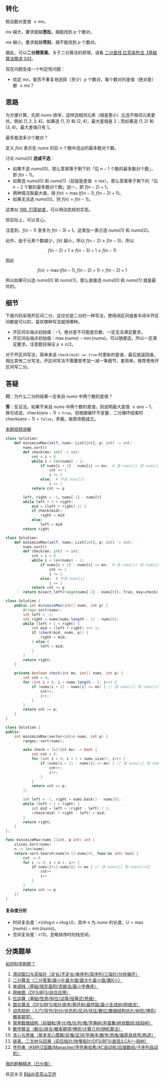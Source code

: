 ## 转化

假设数对差值 $\le \textit{mx}$。

$\textit{mx}$ 越大，要求就越**宽松**，越能找到 $p$ 个数对。

$\textit{mx}$ 越小，要求就越**苛刻**，越不能找到 $p$ 个数对。

据此，可以**二分猜答案**。关于二分算法的原理，请看 [二分查找 红蓝染色法【基础算法精讲 04】](https://www.bilibili.com/video/BV1AP41137w7/)。

现在问题变成一个判定性问题：

- 给定 $\textit{mx}$，能否不重复地选择（至少）$p$ 个数对，每个数对的差值（绝对差）都 $\le \textit{mx}$？

## 思路

为方便计算，先把 $\textit{nums}$ 排序，这样选相邻元素（相差更小）比选不相邻元素更优。例如 $[1,2,3,4]$，如果选 $(1,3)$ 和 $(2,4)$，最大差值是 $2$；而如果选 $(1,2)$ 和 $(3,4)$，最大差值只有 $1$。

最多能选多少个数对？

定义 $f(n)$ 表示在 $\textit{nums}$ 的后 $n$ 个数中选出的最多数对个数。

讨论 $\textit{nums}[0]$ **选或不选**：

- 如果不选 $\textit{nums}[0]$，那么答案等于剩下的「后 $n-1$ 个数的最多数对个数」，即 $f(n-1)$。
- 如果选 $\textit{nums}[0]$ 和 $\textit{nums}[1]$（前提是差值 $\le \textit{mx}$），那么答案等于剩下的「后 $n-2$ 个数的最多数对个数」加一，即 $f(n-2)+1$。
- 两种情况取最大值，得 $f(n) = \max(f(n-1), f(n-2)+1)$。
- 如果无法选 $\textit{nums}[0]$，则 $f(n) = f(n-1)$。

这类似 [198. 打家劫舍](https://leetcode.cn/problems/house-robber/)，可以用动态规划实现。

但实际上，可以贪心。

注意到，$f(n-1)$ 至多为 $f(n-3)+1$。这里加一表示选 $\textit{nums}[1]$ 和 $\textit{nums}[2]$。

此外，由于元素个数越少，$f(i)$ 越小，所以 $f(n-2)\ge f(n-3)$，所以 

$$
f(n-2)+1\ge f(n-3)+1 \ge f(n-1)
$$

因此

$$
f(n) = \max(f(n-1), f(n-2)+1) = f(n-2)+1
$$

所以如果可以选 $\textit{nums}[0]$ 和 $\textit{nums}[1]$，那么直接选 $\textit{nums}[0]$ 和 $\textit{nums}[1]$ 就是最优的。

## 细节

下面代码采用开区间二分，这仅仅是二分的一种写法，使用闭区间或者半闭半开区间都是可以的，喜欢哪种写法就用哪种。

- 开区间左端点初始值：$-1$。绝对差不可能是负数，一定无法满足要求。
- 开区间右端点初始值：$\max(\textit{nums}) - \min(\textit{nums})$。可以随便选，所以一定满足要求。注意题目保证 $p\le n/2$。

对于开区间写法，简单来说 `check(mid) == true` 时更新的是谁，最后就返回谁。相比其他二分写法，开区间写法不需要思考加一减一等细节，更简单。推荐使用开区间写二分。

## 答疑

**问**：为什么二分的结果一定来自 $\textit{nums}$ 中两个数的差值？

**答**：反证法。如果不来自 $\textit{nums}$ 中两个数的差值，则说明最大差值 $\le \textit{ans}-1$，换句话说，$\text{check}(\textit{ans}-1)=\texttt{true}$。但根据循环不变量，二分循环结束时 $\text{check}(\textit{ans}-1)=\texttt{false}$，矛盾。故原命题成立。

[本题视频讲解](https://www.bilibili.com/video/BV1iN411w7my/)

```py [sol-Python3]
class Solution:
    def minimizeMax(self, nums: List[int], p: int) -> int:
        nums.sort()
        def check(mx: int) -> int:
            cnt = i = 0
            while i < len(nums) - 1:
                if nums[i + 1] - nums[i] <= mx:  # 选 nums[i] 和 nums[i+1]
                    cnt += 1
                    i += 2
                else:  # 不选 nums[i]
                    i += 1
            return cnt >= p

        left, right = -1, nums[-1] - nums[0]
        while left + 1 < right:
            mid = (left + right) // 2
            if check(mid):
                right = mid
            else:
                left = mid
        return right
```

```py [sol-Python3 库函数]
class Solution:
    def minimizeMax(self, nums: List[int], p: int) -> int:
        nums.sort()
        def check(mx: int) -> int:
            cnt = i = 0
            while i < len(nums) - 1:
                if nums[i + 1] - nums[i] <= mx:  # 选 nums[i] 和 nums[i+1]
                    cnt += 1
                    i += 2
                else:  # 不选 nums[i]
                    i += 1
            return cnt >= p
        return bisect_left(range(nums[-1] - nums[0]), True, key=check)
```

```java [sol-Java]
class Solution {
    public int minimizeMax(int[] nums, int p) {
        Arrays.sort(nums);
        int left = -1;
        int right = nums[nums.length - 1] - nums[0];
        while (left + 1 < right) {
            int mid = (left + right) >>> 1;
            if (check(mid, nums, p)) {
                right = mid;
            } else {
                left = mid;
            }
        }
        return right;
    }

    private boolean check(int mx, int[] nums, int p) {
        int cnt = 0;
        for (int i = 0; i < nums.length - 1; i++) {
            if (nums[i + 1] - nums[i] <= mx) { // 选 nums[i] 和 nums[i+1]
                cnt++;
                i++;
            }
        }
        return cnt >= p;
    }
}
```

```cpp [sol-C++]
class Solution {
public:
    int minimizeMax(vector<int>& nums, int p) {
        ranges::sort(nums);

        auto check = [&](int mx) -> bool {
            int cnt = 0;
            for (int i = 0; i + 1 < nums.size(); i++) {
                if (nums[i + 1] - nums[i] <= mx) { // 选 nums[i] 和 nums[i+1]
                    cnt++;
                    i++;
                }
            }
            return cnt >= p;
        };

        int left = -1, right = nums.back() - nums[0];
        while (left + 1 < right) {
            int mid = left + (right - left) / 2;
            (check(mid) ? right : left) = mid;
        }
        return right;
    }
};
```

```go [sol-Go]
func minimizeMax(nums []int, p int) int {
    slices.Sort(nums)
    n := len(nums)
    return sort.Search(nums[n-1]-nums[0], func(mx int) bool {
        cnt := 0
        for i := 0; i < n-1; i++ {
            if nums[i+1]-nums[i] <= mx { // 选 nums[i] 和 nums[i+1]
                cnt++
                i++
            }
        }
        return cnt >= p
    })
}
```

#### 复杂度分析

- 时间复杂度：$\mathcal{O}(n\log n + n\log U)$，其中 $n$ 为 $\textit{nums}$ 的长度，$U=\max(\textit{nums})-\min(\textit{nums})$。
- 空间复杂度：$\mathcal{O}(1)$。忽略排序时的栈空间。

## 分类题单

[如何科学刷题？](https://leetcode.cn/circle/discuss/RvFUtj/)

1. [滑动窗口与双指针（定长/不定长/单序列/双序列/三指针/分组循环）](https://leetcode.cn/circle/discuss/0viNMK/)
2. [二分算法（二分答案/最小化最大值/最大化最小值/第K小）](https://leetcode.cn/circle/discuss/SqopEo/)
3. [单调栈（基础/矩形面积/贡献法/最小字典序）](https://leetcode.cn/circle/discuss/9oZFK9/)
4. [网格图（DFS/BFS/综合应用）](https://leetcode.cn/circle/discuss/YiXPXW/)
5. [位运算（基础/性质/拆位/试填/恒等式/思维）](https://leetcode.cn/circle/discuss/dHn9Vk/)
6. [图论算法（DFS/BFS/拓扑排序/基环树/最短路/最小生成树/网络流）](https://leetcode.cn/circle/discuss/01LUak/)
7. [动态规划（入门/背包/划分/状态机/区间/状压/数位/数据结构优化/树形/博弈/概率期望）](https://leetcode.cn/circle/discuss/tXLS3i/)
8. [常用数据结构（前缀和/差分/栈/队列/堆/字典树/并查集/树状数组/线段树）](https://leetcode.cn/circle/discuss/mOr1u6/)
9. [数学算法（数论/组合/概率期望/博弈/计算几何/随机算法）](https://leetcode.cn/circle/discuss/IYT3ss/)
10. [贪心与思维（基本贪心策略/反悔/区间/字典序/数学/思维/脑筋急转弯/构造）](https://leetcode.cn/circle/discuss/g6KTKL/)
11. [链表、二叉树与回溯（前后指针/快慢指针/DFS/BFS/直径/LCA/一般树）](https://leetcode.cn/circle/discuss/K0n2gO/)
12. [字符串（KMP/Z函数/Manacher/字符串哈希/AC自动机/后缀数组/子序列自动机）](https://leetcode.cn/circle/discuss/SJFwQI/)

[我的题解精选（已分类）](https://github.com/EndlessCheng/codeforces-go/blob/master/leetcode/SOLUTIONS.md)

欢迎关注 [B站@灵茶山艾府](https://space.bilibili.com/206214)

